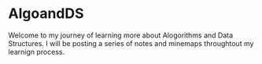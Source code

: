 # AlgoandDS
Welcome to my journey of learning more about Alogorithms and Data Structures. 
I will be posting a series of notes and minemaps throughtout my learnign process. 
